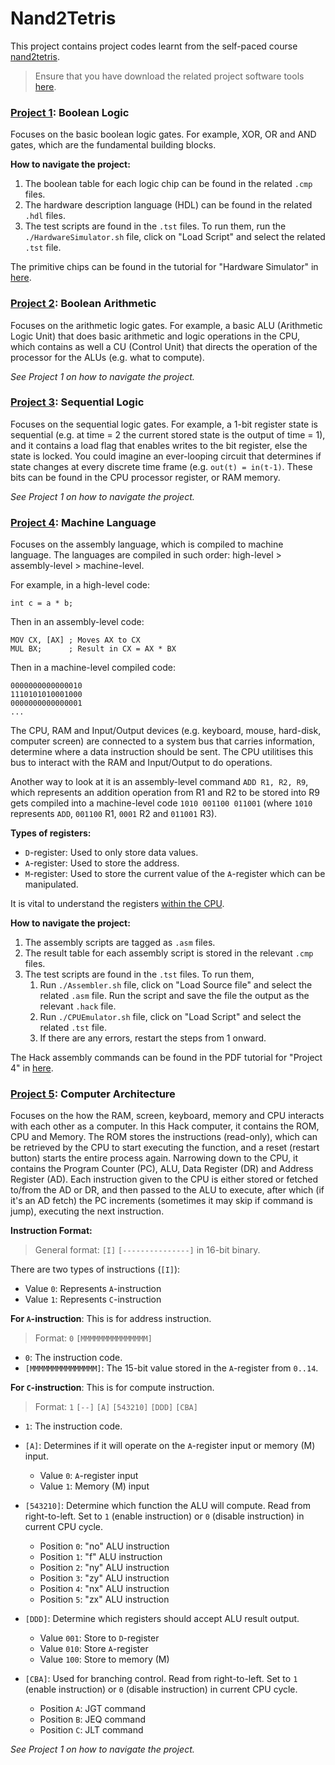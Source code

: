 # Nand2Tetris

This project contains project codes learnt from the self-paced course [nand2tetris](https://www.nand2tetris.org/course).

> Ensure that you have download the related project software tools [here](https://www.nand2tetris.org/software).

### [Project 1](https://www.nand2tetris.org/project01): Boolean Logic

Focuses on the basic boolean logic gates. For example, XOR, OR and AND gates, which are the fundamental building blocks. 

**How to navigate the project:**

1. The boolean table for each logic chip can be found in the related `.cmp` files.
2. The hardware description language (HDL) can be found in the related `.hdl` files.
3. The test scripts are found in the `.tst` files. To run them, run the `./HardwareSimulator.sh` file, click on "Load Script" and select the related `.tst` file.

The primitive chips can be found in the tutorial for "Hardware Simulator" in [here](https://www.nand2tetris.org/software).


### [Project 2](https://www.nand2tetris.org/project02): Boolean Arithmetic

Focuses on the arithmetic logic gates. For example, a basic ALU (Arithmetic Logic Unit) that does basic arithmetic and logic operations in the CPU, which contains as well a CU (Control Unit) that directs the operation of the processor for the ALUs (e.g. what to compute).

_See Project 1 on how to navigate the project._


### [Project 3](https://www.nand2tetris.org/project03): Sequential Logic

Focuses on the sequential logic gates. For example, a 1-bit register state is sequential (e.g. at time = 2 the current stored state is the output of time = 1), and it contains a load flag that enables writes to the bit register, else the state is locked. You could imagine an ever-looping circuit that determines if state changes at every discrete time frame (e.g. `out(t) = in(t-1)`. These bits can be found in the CPU processor register, or RAM memory.

_See Project 1 on how to navigate the project._


### [Project 4](https://www.nand2tetris.org/project04): Machine Language

Focuses on the assembly language, which is compiled to machine language. The languages are compiled in such order: high-level > assembly-level > machine-level.

For example, in a high-level code:

```
int c = a * b;
```

Then in an assembly-level code:

```
MOV CX, [AX] ; Moves AX to CX
MUL BX;      ; Result in CX = AX * BX
```

Then in a machine-level compiled code:

```
0000000000000010
1110101010001000
0000000000000001
...
```

The CPU, RAM and Input/Output devices (e.g. keyboard, mouse, hard-disk, computer screen) are connected to a system bus that carries information, determine where a data instruction should be sent. The CPU utilitises this bus to interact with the RAM and Input/Output to do operations.

Another way to look at it is an assembly-level command `ADD R1, R2, R9`, which represents an addition operation from R1 and R2 to be stored into R9 gets compiled into a machine-level code `1010 001100 011001` (where `1010` represents `ADD`, `001100` R1, `0001` R2 and `011001` R3).

**Types of registers:**

- `D`-register: Used to only store data values.
- `A`-register: Used to store the address.
- `M`-register: Used to store the current value of the `A`-register which can be manipulated.

It is vital to understand the registers [within the CPU](https://computersciencewiki.org/index.php/Registers_within_the_CPU).

**How to navigate the project:**

1. The assembly scripts are tagged as `.asm` files.
2. The result table for each assembly script is stored in the relevant  `.cmp` files.
3. The test scripts are found in the `.tst` files. To run them,
    1. Run `./Assembler.sh` file, click on "Load Source file" and select the related `.asm` file. Run the script and save the file the output as the relevant `.hack` file.
    2. Run `./CPUEmulator.sh` file, click on "Load Script" and select the related `.tst` file.
    3. If there are any errors, restart the steps from 1 onward.

The Hack assembly commands can be found in the PDF tutorial for "Project 4" in [here](https://www.nand2tetris.org/course).


### [Project 5](https://www.nand2tetris.org/project05): Computer Architecture

Focuses on the how the RAM, screen, keyboard, memory and CPU interacts with each other as a computer. In this Hack computer, it contains the ROM, CPU and Memory. The ROM stores the instructions (read-only), which can be retrieved by the CPU to start executing the function, and a reset (restart button) starts the entire process again. Narrowing down to the CPU, it contains the Program Counter (PC), ALU, Data Register (DR) and Address Register (AD). Each instruction given to the CPU is either stored or fetched to/from the AD or DR, and then passed to the ALU to execute, after which (if it's an AD fetch) the PC increments (sometimes it may skip if command is jump), executing the next instruction.

**Instruction Format:**

> General format: `[I]` `[---------------]` in 16-bit binary.

There are two types of instructions (`[I]`):

- Value `0`: Represents `A`-instruction
- Value `1`: Represents `C`-instruction


**For `A`-instruction**: This is for address instruction.

> Format: `0` `[MMMMMMMMMMMMMMM]`

- `0`: The instruction code.
- `[MMMMMMMMMMMMMMM]`: The 15-bit value stored in the `A`-register from `0..14`.


**For `C`-instruction**: This is for compute instruction.

> Format: `1` `[--]` `[A]` `[543210]` `[DDD]` `[CBA]`

- `1`: The instruction code.
- `[A]`: Determines if it will operate on the `A`-register input or memory (M) input.

     - Value `0`: `A`-register input
     - Value `1`: Memory (M) input

- `[543210]`: Determine which function the ALU will compute. Read from right-to-left. Set to `1` (enable instruction) or `0` (disable instruction) in current CPU cycle.

     - Position `0`: "no" ALU instruction
     - Position `1`: "f" ALU instruction
     - Position `2`: "ny" ALU instruction
     - Position `3`: "zy" ALU instruction
     - Position `4`: "nx" ALU instruction
     - Position `5`: "zx" ALU instruction

- `[DDD]`: Determine which registers should accept ALU result output.

     - Value `001`: Store to `D`-register
     - Value `010`: Store `A`-register
     - Value `100`: Store to memory (M)

- `[CBA]`: Used for branching control. Read from right-to-left. Set to `1` (enable instruction) or `0` (disable instruction) in current CPU cycle.

     - Position `A`: JGT command
     - Position `B`: JEQ command
     - Position `C`: JLT command

_See Project 1 on how to navigate the project._

